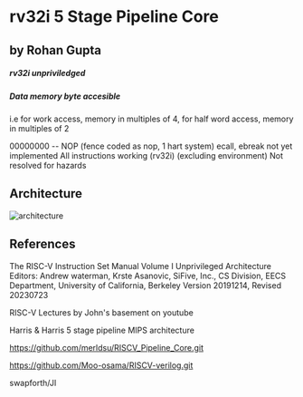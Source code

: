 # rv32i 5 Stage Pipeline Core
## by Rohan Gupta

##### rv32i unpriviledged
##### Data memory byte accesible
i.e for work access, memory in multiples of 4, for half word access, memory in multiples of 2

00000000 -- NOP
(fence coded as nop, 1 hart system)
ecall, ebreak not yet implemented
All instructions working (rv32i) (excluding environment)
Not resolved for hazards

## Architecture
![architecture](https://github.com/Rohan7Gupta/rv32_5_Stage_Pipeline/blob/main/RV32%205-stage%20pipeline%20data-path%20(14).png)

## References

The RISC-V Instruction Set Manual Volume I Unprivileged Architecture
 Editors: Andrew waterman, Krste Asanovic, SiFive, Inc., CS Division, EECS Department, University of California, Berkeley
 Version 20191214, Revised 20230723

RISC-V Lectures by John's basement on youtube

Harris & Harris 5 stage pipeline MIPS architecture

https://github.com/merldsu/RISCV_Pipeline_Core.git

https://github.com/Moo-osama/RISCV-verilog.git

swapforth/JI
